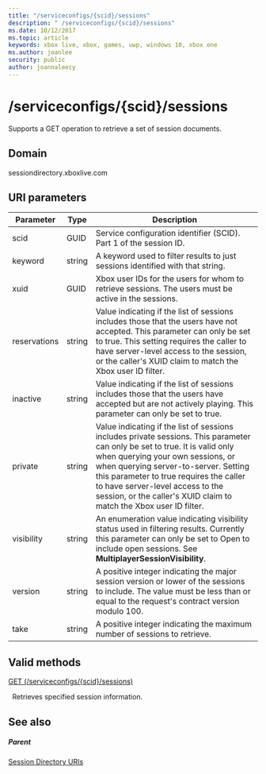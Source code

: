 ```yaml
---
title: "/serviceconfigs/{scid}/sessions"
description: " /serviceconfigs/{scid}/sessions"
ms.date: 10/12/2017
ms.topic: article
keywords: xbox live, xbox, games, uwp, windows 10, xbox one
ms.author: joanlee
security: public
author: joannaleecy
---
```


# /serviceconfigs/{scid}/sessions
Supports a GET operation to retrieve a set of session documents. 
<a id="ID4EO"></a>

 
## Domain
sessiondirectory.xboxlive.com  
<a id="ID4ET"></a>

 
## URI parameters
 
| Parameter| Type| Description| 
| --- | --- | --- | 
| scid| GUID| Service configuration identifier (SCID). Part 1 of the session ID.| 
| keyword| string| A keyword used to filter results to just sessions identified with that string.| 
| xuid| GUID| Xbox user IDs for the users for whom to retrieve sessions. The users must be active in the sessions.| 
| reservations| string| Value indicating if the list of sessions includes those that the users have not accepted. This parameter can only be set to true. This setting requires the caller to have server-level access to the session, or the caller's XUID claim to match the Xbox user ID filter. | 
| inactive| string| Value indicating if the list of sessions includes those that the users have accepted but are not actively playing. This parameter can only be set to true.| 
| private| string| Value indicating if the list of sessions includes private sessions. This parameter can only be set to true. It is valid only when querying your own sessions, or when querying server-to-server. Setting this parameter to true requires the caller to have server-level access to the session, or the caller's XUID claim to match the Xbox user ID filter. | 
| visibility| string| An enumeration value indicating visibility status used in filtering results. Currently this parameter can only be set to Open to include open sessions. See <b>MultiplayerSessionVisibility</b>.| 
| version| string| A positive integer indicating the major session version or lower of the sessions to include. The value must be less than or equal to the request's contract version modulo 100.| 
| take| string| A positive integer indicating the maximum number of sessions to retrieve.| 
  
<a id="ID4E1D"></a>

 
## Valid methods

[GET (/serviceconfigs/{scid}/sessions)](uri-serviceconfigsscidsessionsget.md)

&nbsp;&nbsp;Retrieves specified session information.
 
<a id="ID4EEE"></a>

 
## See also
 
<a id="ID4EGE"></a>

 
##### Parent 

[Session Directory URIs](atoc-reference-sessiondirectory.md)

   